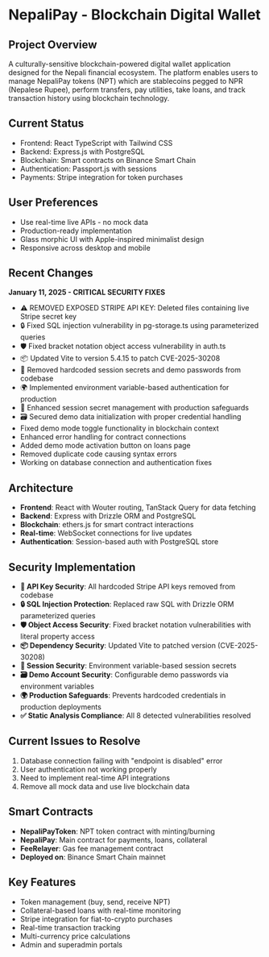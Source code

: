 # NepaliPay - Blockchain Digital Wallet

## Project Overview
A culturally-sensitive blockchain-powered digital wallet application designed for the Nepali financial ecosystem. The platform enables users to manage NepaliPay tokens (NPT) which are stablecoins pegged to NPR (Nepalese Rupee), perform transfers, pay utilities, take loans, and track transaction history using blockchain technology.

## Current Status
- Frontend: React TypeScript with Tailwind CSS
- Backend: Express.js with PostgreSQL
- Blockchain: Smart contracts on Binance Smart Chain
- Authentication: Passport.js with sessions
- Payments: Stripe integration for token purchases

## User Preferences
- Use real-time live APIs - no mock data
- Production-ready implementation
- Glass morphic UI with Apple-inspired minimalist design
- Responsive across desktop and mobile

## Recent Changes
**January 11, 2025 - CRITICAL SECURITY FIXES**
- ⚠️ REMOVED EXPOSED STRIPE API KEY: Deleted files containing live Stripe secret key
- 🔒 Fixed SQL injection vulnerability in pg-storage.ts using parameterized queries
- 🛡️ Fixed bracket notation object access vulnerability in auth.ts
- 📦 Updated Vite to version 5.4.15 to patch CVE-2025-30208
- 🔐 Removed hardcoded session secrets and demo passwords from codebase
- 🌍 Implemented environment variable-based authentication for production
- 🔑 Enhanced session secret management with production safeguards
- 🗃️ Secured demo data initialization with proper credential handling
- Fixed demo mode toggle functionality in blockchain context
- Enhanced error handling for contract connections
- Added demo mode activation button on loans page
- Removed duplicate code causing syntax errors
- Working on database connection and authentication fixes

## Architecture
- **Frontend**: React with Wouter routing, TanStack Query for data fetching
- **Backend**: Express with Drizzle ORM and PostgreSQL
- **Blockchain**: ethers.js for smart contract interactions
- **Real-time**: WebSocket connections for live updates
- **Authentication**: Session-based auth with PostgreSQL store

## Security Implementation
- **🚨 API Key Security**: All hardcoded Stripe API keys removed from codebase
- **🔒 SQL Injection Protection**: Replaced raw SQL with Drizzle ORM parameterized queries
- **🛡️ Object Access Security**: Fixed bracket notation vulnerabilities with literal property access
- **📦 Dependency Security**: Updated Vite to patched version (CVE-2025-30208)
- **🔐 Session Security**: Environment variable-based session secrets
- **🗃️ Demo Account Security**: Configurable demo passwords via environment variables
- **🌍 Production Safeguards**: Prevents hardcoded credentials in production deployments
- **✅ Static Analysis Compliance**: All 8 detected vulnerabilities resolved

## Current Issues to Resolve
1. Database connection failing with "endpoint is disabled" error
2. User authentication not working properly
3. Need to implement real-time API integrations
4. Remove all mock data and use live blockchain data

## Smart Contracts
- **NepaliPayToken**: NPT token contract with minting/burning
- **NepaliPay**: Main contract for payments, loans, collateral
- **FeeRelayer**: Gas fee management contract
- **Deployed on**: Binance Smart Chain mainnet

## Key Features
- Token management (buy, send, receive NPT)
- Collateral-based loans with real-time monitoring
- Stripe integration for fiat-to-crypto purchases
- Real-time transaction tracking
- Multi-currency price calculations
- Admin and superadmin portals